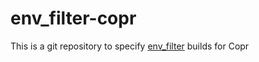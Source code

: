 # env_filter-copr

This is a git repository to specify
[env_filter](https://github.com/rust-cli/env_logger/tree/main/crates/env_filter)
builds for Copr
